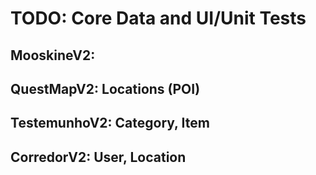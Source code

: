 # TODO: Core Data and UI/Unit Tests

## MooskineV2: 

## QuestMapV2: Locations (POI)

## TestemunhoV2: Category, Item

## CorredorV2: User, Location


